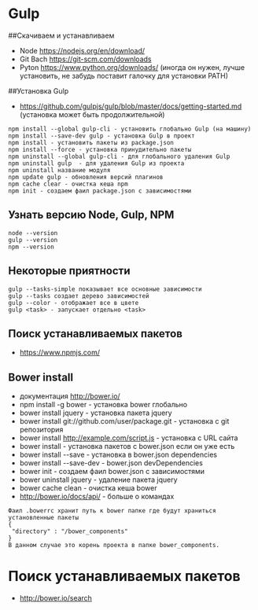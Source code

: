 # Gulp
##Скачиваем и устанавливаем
* Node https://nodejs.org/en/download/
* Git Bach https://git-scm.com/downloads
* Pyton https://www.python.org/downloads/ (иногда он нужен, лучше установить, не забудь поставит галочку для установки PATH)

##Установка Gulp
* https://github.com/gulpjs/gulp/blob/master/docs/getting-started.md (установка может быть продолжительной)
```ch
npm install --global gulp-cli - установить глобально Gulp (на машину)
npm install --save-dev gulp - установка Gulp в проект
npm install	- установить пакеты из package.json
npm install --force - установка принудительно пакеты
npm uninstall --global gulp-cli	- для глобального удаления Gulp
npm uninstall gulp	- для удаления Gulp из проекта
npm uninstall название модуля
npm update gulp	- обновления версий плагинов
npm cache clear	- очистка кеша npm
npm init - создаем фаил package.json с зависимостями
```
## Узнать версию Node, Gulp, NPM
```ch
node --version
gulp --version
npm --version
```
## Некоторые приятности
```ch
gulp --tasks-simple показывает все основные зависимости
gulp --tasks создает дерево зависимостей
gulp --color - отображает все в цвете
gulp <task> - запускает отдельно <task>
```
## Поиск устанавливаемых пакетов
* https://www.npmjs.com/

## Bower install
* документация http://bower.io/
* npm install -g bower - установка bower глобально
* bower install jquery - установка пакета jquery
* bower install git://github.com/user/package.git - установка с git репозитория
* bower install http://example.com/script.js - установка с URL сайта
* bower install - установка пакетов с bower.json если он уже есть
* bower install <package> --save - установка в bower.json dependencies
* bower install <package> --save-dev - bower.json devDependencies
* bower init - создаем фаил bower.json с зависимостями
* bower uninstall jquery - удаление пакета jquery
* bower cache clean - очистка кеша bower
* http://bower.io/docs/api/ - больше о командах 
```
Фаил .bowerrc хранит путь к bower папке где будут храниться установленные пакеты
{
 "directory" : "/bower_components"
}
В данном случае это корень проекта в папке bower_components.
```
# Поиск устанавливаемых пакетов
* http://bower.io/search


